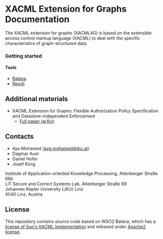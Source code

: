 # XACML Extension for Graphs Documentation
The XACML extension for graphs (XACML4G) is based on the extensible access control markup language (XACML) to deal with the specific characteristics of graph-structured data.

### Getting started

#### Tools
- [Balana](https://github.com/wso2/balana)
- [Neo4j](https://neo4j.com/docs)

## Additional materials
- XACML Extension for Graphs: Flexible Authorization Policy Specification and Datastore-independent Enforcement<br/>
  - [Full paper (arXiv)](https://www.google.com)

## Contacts

- Aya Mohamed (aya.mohamed@jku.at)
- Dagmar Auer
- Daniel Hofer
- Josef Küng

Institute of Application-oriented Knowledge Processing, Altenberger Straße 66b<br/>
LIT Secure and Correct Systems Lab, Altenberger Straße 69<br/>
Johannes Kepler University (JKU) Linz<br/>
4040 Linz, Austria

## License
This repository contains source code based on WSO2 Balana, which has a [license of Sun's XACML implementation](https://sunxacml.sourceforge.net/license.txt) and released under [Apache2 license](https://www.apache.org/licenses/LICENSE-2.0).

